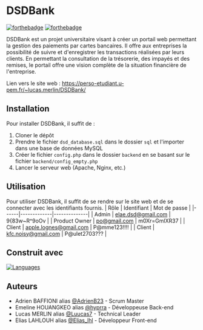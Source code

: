 # DSDBank
[![forthebadge](https://forthebadge.com/images/featured/featured-built-with-love.svg)](https://forthebadge.com) [![forthebadge](https://forthebadge.com/images/featured/featured-contains-cat-gifs.svg)](https://forthebadge.com)

DSDBank est un projet universitaire visant à créer un portail web permettant la gestion des paiements par cartes bancaires. Il offre aux entreprises la possibilité de suivre et d'enregistrer les transactions réalisées par leurs clients.
En permettant la consultation de la trésorerie, des impayés et des remises, le portail offre une vision complète de la situation financière de l'entreprise.

Lien vers le site web : https://perso-etudiant.u-pem.fr/~lucas.merlin/DSDBank/


## Installation
Pour installer DSDBank, il suffit de : 
1. Cloner le dépôt
2. Prendre le fichier `dsd_database.sql` dans le dossier `sql` et l'importer dans une base de données MySQL
3. Créer le fichier `config.php` dans le dossier `backend` en se basant sur le fichier `backend/config_empty.php`
4. Lancer le serveur web (Apache, Nginx, etc.)


## Utilisation
Pour utiliser DSDBank, il suffit de se rendre sur le site web et de se connecter avec les identifiants fournis.
| Rôle | Identifiant | Mot de passe |
|------|-------------|--------------|
| Admin | elae.dsd@gmail.com | 9{83w~R^9oOv |
| Product Owner | po@gmail.com | m0Xr=GmlXR37 |
| Client | apple.lognes@gmail.com | P@mme123!!!! |
| Client | kfc.noisy@gmail.com | P@ulet2703??? |


## Construit avec
[![Languages](https://skillicons.dev/icons?i=html,css,php,js,bootstrap)](https://skillicons.dev)


## Auteurs
- Adrien BAFFIONI alias [@AdrienB23](https://github.com/AdrienB23) - Scrum Master
- Emeline HOUANGKEO alias [@hyprra](https://github.com/Hyprra) - Développeuse Back-end
- Lucas MERLIN alias [@Luucas7](https://github.com/Luucas7) - Technical Leader
- Elias LAHLOUH alias [@Elias_lhl](https://github.com/Eliaslhl) - Développeur Front-end
